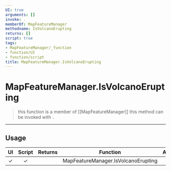 ```yaml
---
UI: true
arguments: []
invoke: .
memberOf: MapFeatureManager
methodname: IsVolcanoErupting
returns: []
script: true
tags:
- MapFeatureManager/_function
- function/UI
- function/script
title: MapFeatureManager.IsVolcanoErupting
---
```

# MapFeatureManager.IsVolcanoErupting
> this function is a member of [[MapFeatureManager]]
> this method can be invoked with `.`
-----
## Usage
|  UI | Script | Returns | Function | Arguments |
|:---:|:------:|-------:|:--------:|:---------|
|✓|✓||MapFeatureManager.IsVolcanoErupting||
